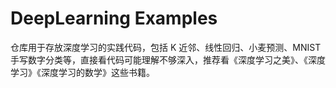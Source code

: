 # DeepLearning Examples
仓库用于存放深度学习的实践代码，包括 K 近邻、线性回归、小麦预测、MNIST 手写数字分类等，直接看代码可能理解不够深入，推荐看《深度学习之美》、《深度学习》《深度学习的数学》这些书籍。